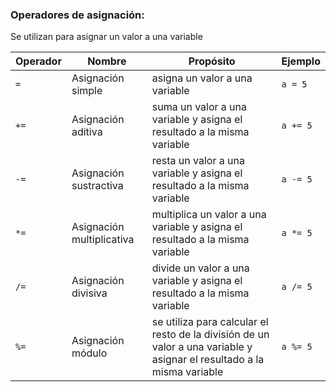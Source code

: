 ### Operadores de asignación:

Se utilizan para asignar un valor a una variable

| Operador | Nombre | Propósito | Ejemplo |
| -- | -- | -- | -- |
| `=` | Asignación simple | asigna un valor a una variable | `a = 5`
| `+=` | Asignación aditiva | suma un valor a una variable y asigna el resultado a la misma variable | `a += 5` |
| `-=` | Asignación sustractiva | resta un valor a una variable y asigna el resultado a la misma variable | `a -= 5` |
| `*=` | Asignación multiplicativa | multiplica un valor a una variable y asigna el resultado a la misma variable | `a *= 5` |
| `/=` | Asignación divisiva | divide un valor a una variable y asigna el resultado a la misma variable | `a /= 5` |
| `%=` | Asignación módulo | se utiliza para calcular el resto de la división de un valor a una variable y asignar el resultado a la misma variable | `a %= 5` |
